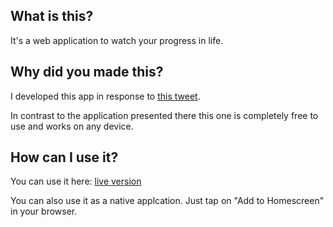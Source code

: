 ## What is this?
It's a web application to watch your progress in life.

## Why did you made this?
I developed this app in response to [this tweet](https://twitter.com/year_progress/status/1064428060135604225).

In contrast to the application presented there this one is completely free to use and works on any device. 

## How can I use it?
You can use it here: [live version](https://ivankorolenko.com/projects/life-progress-app/)

You can also use it as a native applcation. Just tap on "Add to Homescreen" in your browser.
